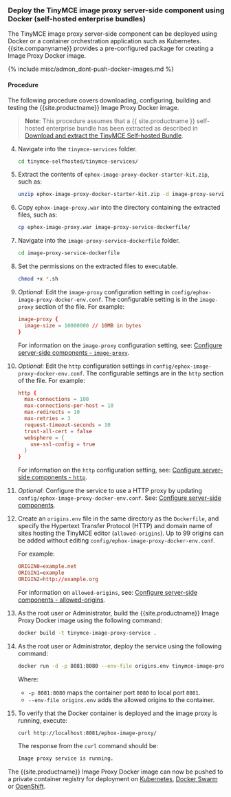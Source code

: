 ### Deploy the TinyMCE image proxy server-side component using Docker (self-hosted enterprise bundles)

The TinyMCE image proxy server-side component can be deployed using Docker or a container orchestration application such as Kubernetes. {{site.companyname}} provides a pre-configured package for creating a Image Proxy Docker image.

{% include misc/admon_dont-push-docker-images.md %}

#### Procedure

The following procedure covers downloading, configuring, building and testing the {{site.productname}} Image Proxy Docker image.

> **Note**: This procedure assumes that a {{ site.productname }} self-hosted enterprise bundle has been extracted as described in [Download and extract the TinyMCE Self-hosted Bundle](#downloadandextractthetinymceself-hostedbundle).

4. Navigate into the `tinymce-services` folder.

    ```sh
    cd tinymce-selfhosted/tinymce-services/
    ```

5. Extract the contents of `ephox-image-proxy-docker-starter-kit.zip`, such as:

    ```sh
    unzip ephox-image-proxy-docker-starter-kit.zip -d image-proxy-service-dockerfile
    ```

6. Copy `ephox-image-proxy.war` into the directory containing the extracted files, such as:

    ```sh
    cp ephox-image-proxy.war image-proxy-service-dockerfile/
    ```

4. Navigate into the `image-proxy-service-dockerfile` folder.

    ```sh
    cd image-proxy-service-dockerfile
    ```

5. Set the permissions on the extracted files to executable.

    ```sh
    chmod +x *.sh
    ```

6. _Optional_: Edit the `image-proxy` configuration setting in `config/ephox-image-proxy-docker-env.conf`. The configurable setting is in the `image-proxy` section of the file. For example:

    ```conf
    image-proxy {
      image-size = 10000000 // 10MB in bytes
    }
    ```

    For information on the `image-proxy` configuration setting, see: [Configure server-side components - `image-proxy`]({{site.baseurl}}/enterprise/server/configure/#image-proxyoptional).

1. _Optional_: Edit the `http` configuration settings in `config/ephox-image-proxy-docker-env.conf`. The configurable settings are in the `http` section of the file. For example:

    ```conf
    http {
      max-connections = 100
      max-connections-per-host = 10
      max-redirects = 10
      max-retries = 3
      request-timeout-seconds = 10
      trust-all-cert = false
      websphere = {
        use-ssl-config = true
      }
    }
    ```

    For information on the `http` configuration setting, see: [Configure server-side components - `http`]({{site.baseurl}}/enterprise/server/configure/#httpoptional).

1. _Optional_: Configure the service to use a HTTP proxy by updating `config/ephox-image-proxy-docker-env.conf`. See: [Configure server-side components]({{site.baseurl}}/enterprise/server/configure/).
7. Create an `origins.env` file in the same directory as the `Dockerfile`, and specify the Hypertext Transfer Protocol (HTTP) and domain name of sites hosting the TinyMCE editor (`allowed-origins`). Up to 99 origins can be added without editing `config/ephox-image-proxy-docker-env.conf`.

    For example:

    ```conf
    ORIGIN0=example.net
    ORIGIN1=example
    ORIGIN2=http://example.org
    ```

    For information on `allowed-origins`, see: [Configure server-side components - allowed-origins]({{site.baseurl}}/enterprise/server/configure/#allowed-originsrequired).

8. As the root user or Administrator, build the {{site.productname}} Image Proxy Docker image using the following command:

    ```sh
    docker build -t tinymce-image-proxy-service .
    ```

9. As the root user or Administrator, deploy the service using the following command:

    ```sh
    docker run -d -p 8081:8080 --env-file origins.env tinymce-image-proxy-service
    ```

    Where:
    * `-p 8081:8080` maps the container port `8080` to local port `8081`.
    * `--env-file origins.env` adds the allowed origins to the container.

10. To verify that the Docker container is deployed and the image proxy is running, execute:

    ```sh
    curl http://localhost:8081/ephox-image-proxy/
    ```

    The response from the `curl` command should be:

    ```sh
    Image proxy service is running.
    ```

The {{site.productname}} Image Proxy Docker image can now be pushed to a private container registry for deployment on [Kubernetes](https://kubernetes.io/), [Docker Swarm](https://docs.docker.com/engine/swarm/) or [OpenShift](https://www.openshift.com/).